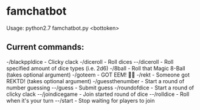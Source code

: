 # famchatbot
Usage: python2.7 famchatbot.py \<bottoken>

## Current commands:
-/blackppldice - Clicky clack
-/diceroll - Roll dices
--/diceroll <dices> - Roll specified amount of dice types (i.e. 2d6)
-/8ball - Roll that Magic 8-Ball (takes optional <question> argument)
-/goteem - GOT EEM! 👌🏿
-/rekt - Someone got REKTD! (takes optional <int> argument)
-/guessthenumber - Start a round of number guessing
--/guess <number> - Submit guess
-/roundofdice - Start a round of clicky clack
--/joindicegame - Join started round of dice
--/rolldice - Roll when it's your turn
--/start - Stop waiting for players to join